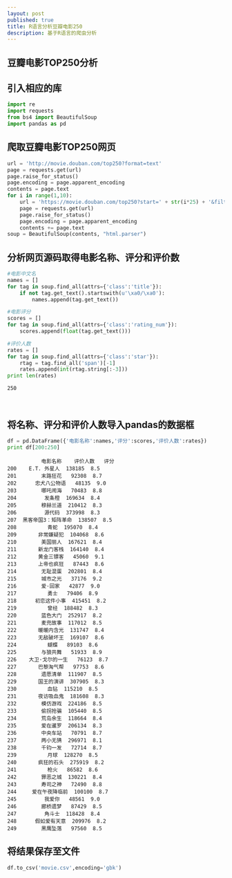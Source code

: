 ```yaml
---
layout: post
published: true
title: R语言分析豆瓣电影250
description: 基于R语言的爬虫分析
---  
```




## 豆瓣电影TOP250分析

## 引入相应的库


```python
import re
import requests
from bs4 import BeautifulSoup
import pandas as pd
```

## 爬取豆瓣电影TOP250网页


```python
url = 'http://movie.douban.com/top250?format=text'
page = requests.get(url)
page.raise_for_status()
page.encoding = page.apparent_encoding
contents = page.text
for i in range(1,10):
    url = 'https://movie.douban.com/top250?start=' + str(i*25) + '&filter='
    page = requests.get(url)
    page.raise_for_status()
    page.encoding = page.apparent_encoding
    contents += page.text
soup = BeautifulSoup(contents, "html.parser")
```

## 分析网页源码取得电影名称、评分和评价数


```python
#电影中文名
names = []
for tag in soup.find_all(attrs={'class':'title'}):
    if not tag.get_text().startswith(u'\xa0/\xa0'):
        names.append(tag.get_text())

#电影评分
scores = []
for tag in soup.find_all(attrs={'class':'rating_num'}):
    scores.append(float(tag.get_text()))

#评价人数
rates = []
for tag in soup.find_all(attrs={'class':'star'}):
    rtag = tag.find_all('span')[-1]
    rates.append(int(rtag.string[:-3]))
print len(rates)
```

    250
​    

## 将名称、评分和评价人数导入pandas的数据框


```python
df = pd.DataFrame({'电影名称':names,'评分':scores,'评价人数':rates})
print df[200:250]
```

               电影名称    评价人数   评分
    200    E.T. 外星人  138185  8.5
    201        末路狂花   92308  8.7
    202      忠犬八公物语   48135  9.0
    203        哪吒闹海   70483  8.8
    204         发条橙  169634  8.4
    205        穆赫兰道  210412  8.3
    206         源代码  373998  8.3
    207  黑客帝国3：矩阵革命  138507  8.5
    208          青蛇  195070  8.4
    209       非常嫌疑犯  104068  8.6
    210        美国丽人  167621  8.4
    211       新龙门客栈  164140  8.4
    212       黄金三镖客   45060  9.1
    213       上帝也疯狂   87443  8.6
    214        无耻混蛋  202801  8.4
    215        城市之光   37176  9.2
    216        爱·回家   42877  9.0
    217          勇士   79406  8.9
    218      初恋这件小事  415451  8.2
    219          曾经  188482  8.3
    220        蓝色大门  252917  8.2
    221        麦兜故事  117012  8.5
    222       暖暖内含光  131747  8.4
    223       无敌破坏王  169107  8.6
    224          蝴蝶   89103  8.6
    225        与狼共舞   51933  8.9
    226    大卫·戈尔的一生   76123  8.7
    227       巴黎淘气帮   97753  8.6
    228        遗愿清单  111907  8.5
    229       国王的演讲  307905  8.3
    230          血钻  115210  8.5
    231       夜访吸血鬼  181608  8.3
    232        模仿游戏  224186  8.5
    233        偷拐抢骗  105440  8.5
    234        荒岛余生  118664  8.4
    235        爱在暹罗  206134  8.3
    236        中央车站   70791  8.7
    237        两小无猜  296971  8.1
    238        千钧一发   72714  8.7
    239          月球  128270  8.5
    240       疯狂的石头  275919  8.2
    241          枪火   86582  8.6
    242        罪恶之城  130221  8.4
    243        寿司之神   72490  8.8
    244     爱在午夜降临前  100100  8.7
    245         我爱你   48561  9.0
    246        廊桥遗梦   87429  8.5
    247         角斗士  118428  8.4
    248      假如爱有天意  209976  8.2
    249        黑鹰坠落   97560  8.5


## 将结果保存至文件


```python
df.to_csv('movie.csv',encoding='gbk')
```


```python

```
